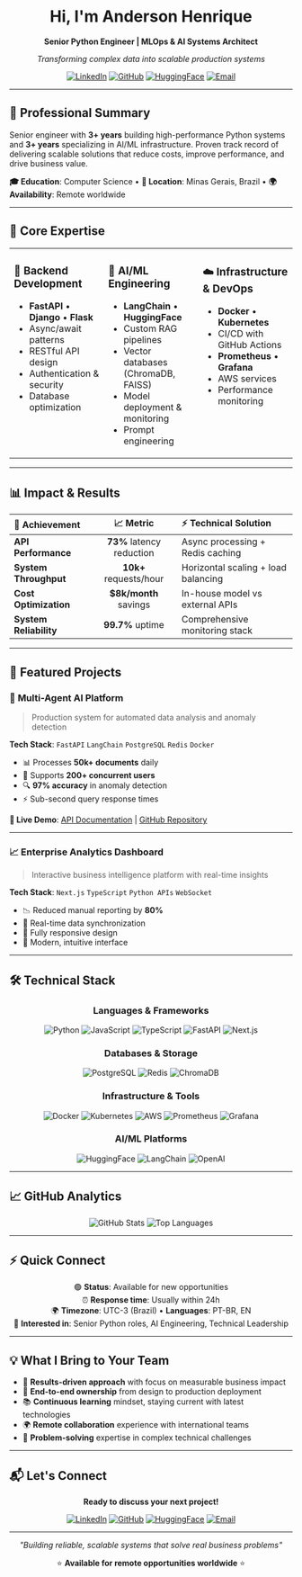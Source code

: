 <div align="center">
  
# Hi, I'm Anderson Henrique

**Senior Python Engineer | MLOps & AI Systems Architect**

*Transforming complex data into scalable production systems*

[![LinkedIn](https://img.shields.io/badge/-LinkedIn-0A66C2?style=for-the-badge&logo=linkedin&logoColor=white)](https://www.linkedin.com/in/anderson-h-silva95/)
[![GitHub](https://img.shields.io/badge/-GitHub-181717?style=for-the-badge&logo=github&logoColor=white)](https://github.com/anderson-ufrj)
[![HuggingFace](https://img.shields.io/badge/-HuggingFace-FFAE00?style=for-the-badge&logo=huggingface&logoColor=black)](https://huggingface.co/neural-thinker)
[![Email](https://img.shields.io/badge/-Contact-D14836?style=for-the-badge&logo=gmail&logoColor=white)](mailto:andersonhs27@gmail.com)

</div>

---

## 🎯 **Professional Summary**

Senior engineer with **3+ years** building high-performance Python systems and **3+ years** specializing in AI/ML infrastructure. Proven track record of delivering scalable solutions that reduce costs, improve performance, and drive business value.

**🎓 Education**: Computer Science • **📍 Location**: Minas Gerais, Brazil • **🌍 Availability**: Remote worldwide

---

## 💼 **Core Expertise**

<table>
<tr>
<td width="33%" valign="top">

### 🐍 **Backend Development**
- **FastAPI** • **Django** • **Flask**
- Async/await patterns
- RESTful API design
- Authentication & security
- Database optimization

</td>
<td width="33%" valign="top">

### 🤖 **AI/ML Engineering**
- **LangChain** • **HuggingFace**
- Custom RAG pipelines
- Vector databases (ChromaDB, FAISS)
- Model deployment & monitoring
- Prompt engineering

</td>
<td width="33%" valign="top">

### ☁️ **Infrastructure & DevOps**
- **Docker** • **Kubernetes**
- CI/CD with GitHub Actions
- **Prometheus** • **Grafana**
- AWS services
- Performance monitoring

</td>
</tr>
</table>

---

## 📊 **Impact & Results**

<div align="center">

| 🎯 **Achievement** | 📈 **Metric** | ⚡ **Technical Solution** |
|:---|:---:|:---|
| **API Performance** | **73%** latency reduction | Async processing + Redis caching |
| **System Throughput** | **10k+** requests/hour | Horizontal scaling + load balancing |
| **Cost Optimization** | **$8k/month** savings | In-house model vs external APIs |
| **System Reliability** | **99.7%** uptime | Comprehensive monitoring stack |

</div>

---

## 🚀 **Featured Projects**

### 🤖 **Multi-Agent AI Platform**
> Production system for automated data analysis and anomaly detection

**Tech Stack**: `FastAPI` `LangChain` `PostgreSQL` `Redis` `Docker`

- 📊 Processes **50k+ documents** daily
- 👥 Supports **200+ concurrent users**
- 🔍 **97% accuracy** in anomaly detection
- ⚡ Sub-second query response times

**🚀 Live Demo**: [API Documentation](https://neural-thinker-cidadao-ai-backend.hf.space/docs) | [GitHub Repository](https://github.com/anderson-ufrj/cidadao.ai-backend)

---

### 📈 **Enterprise Analytics Dashboard**
> Interactive business intelligence platform with real-time insights

**Tech Stack**: `Next.js` `TypeScript` `Python APIs` `WebSocket`

- 📉 Reduced manual reporting by **80%**
- 🔄 Real-time data synchronization
- 📱 Fully responsive design
- 🎨 Modern, intuitive interface

---

## 🛠 **Technical Stack**

<div align="center">

### **Languages & Frameworks**
![Python](https://img.shields.io/badge/-Python-3776AB?style=flat-square&logo=python&logoColor=white)
![JavaScript](https://img.shields.io/badge/-JavaScript-F7DF1E?style=flat-square&logo=javascript&logoColor=black)
![TypeScript](https://img.shields.io/badge/-TypeScript-3178C6?style=flat-square&logo=typescript&logoColor=white)
![FastAPI](https://img.shields.io/badge/-FastAPI-009688?style=flat-square&logo=fastapi&logoColor=white)
![Next.js](https://img.shields.io/badge/-Next.js-000000?style=flat-square&logo=nextdotjs&logoColor=white)

### **Databases & Storage**
![PostgreSQL](https://img.shields.io/badge/-PostgreSQL-336791?style=flat-square&logo=postgresql&logoColor=white)
![Redis](https://img.shields.io/badge/-Redis-DC382D?style=flat-square&logo=redis&logoColor=white)
![ChromaDB](https://img.shields.io/badge/-ChromaDB-2D3748?style=flat-square&logo=python&logoColor=white)

### **Infrastructure & Tools**
![Docker](https://img.shields.io/badge/-Docker-2496ED?style=flat-square&logo=docker&logoColor=white)
![Kubernetes](https://img.shields.io/badge/-Kubernetes-326CE5?style=flat-square&logo=kubernetes&logoColor=white)
![AWS](https://img.shields.io/badge/-AWS-232F3E?style=flat-square&logo=amazonaws&logoColor=white)
![Prometheus](https://img.shields.io/badge/-Prometheus-E6522C?style=flat-square&logo=prometheus&logoColor=white)
![Grafana](https://img.shields.io/badge/-Grafana-F46800?style=flat-square&logo=grafana&logoColor=white)

### **AI/ML Platforms**
![HuggingFace](https://img.shields.io/badge/-HuggingFace-FFAE00?style=flat-square&logo=huggingface&logoColor=black)
![LangChain](https://img.shields.io/badge/-LangChain-2D3748?style=flat-square&logo=python&logoColor=white)
![OpenAI](https://img.shields.io/badge/-OpenAI-412991?style=flat-square&logo=openai&logoColor=white)

</div>

---

## 📈 **GitHub Analytics**

<div align="center">

![GitHub Stats](https://github-readme-stats.vercel.app/api?username=anderson-ufrj&show_icons=true&theme=dark&hide_border=true&count_private=true)
![Top Languages](https://github-readme-stats.vercel.app/api/top-langs/?username=anderson-ufrj&layout=compact&theme=dark&hide_border=true)

</div>

---

## ⚡ **Quick Connect**

<div align="center">

🟢 **Status**: Available for new opportunities  
⏰ **Response time**: Usually within 24h  
🌍 **Timezone**: UTC-3 (Brazil) • **Languages**: PT-BR, EN  
💼 **Interested in**: Senior Python roles, AI Engineering, Technical Leadership

</div>

---

## 💡 **What I Bring to Your Team**

- 🎯 **Results-driven approach** with focus on measurable business impact
- 🚀 **End-to-end ownership** from design to production deployment
- 📚 **Continuous learning** mindset, staying current with latest technologies
- 🌍 **Remote collaboration** experience with international teams
- 🔧 **Problem-solving** expertise in complex technical challenges

---

## 📬 **Let's Connect**

<div align="center">

**Ready to discuss your next project!**

[![LinkedIn](https://img.shields.io/badge/Let's%20Connect-0A66C2?style=for-the-badge&logo=linkedin&logoColor=white)](https://www.linkedin.com/in/anderson-h-silva95/)
[![GitHub](https://img.shields.io/badge/View%20Projects-181717?style=for-the-badge&logo=github&logoColor=white)](https://github.com/anderson-ufrj)
[![HuggingFace](https://img.shields.io/badge/Live%20Demos-FFAE00?style=for-the-badge&logo=huggingface&logoColor=black)](https://huggingface.co/neural-thinker)
[![Email](https://img.shields.io/badge/Get%20In%20Touch-D14836?style=for-the-badge&logo=gmail&logoColor=white)](mailto:andersonhs27@gmail.com)

---

*"Building reliable, scalable systems that solve real business problems"*

⭐ **Available for remote opportunities worldwide** ⭐

</div>
